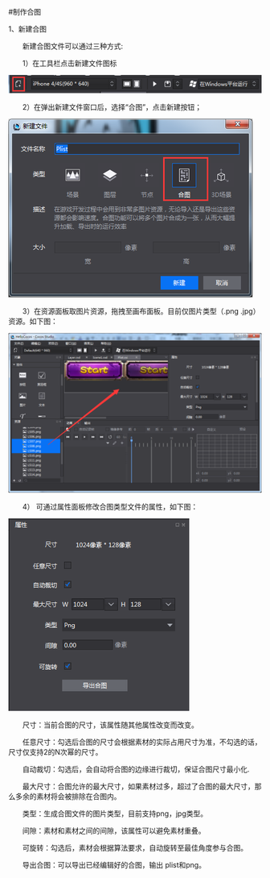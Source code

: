 #制作合图

1、新建合图

&emsp;&emsp;新建合图文件可以通过三种方式:

&emsp;&emsp;1）在工具栏点击新建文件图标
 
 ![image](res/image0001.png)

&emsp;&emsp;2）在弹出新建文件窗口后，选择“合图”，点击新建按钮；
 

 ![image](res/image0002.png)

&emsp;&emsp;3）在资源面板取图片资源，拖拽至画布面板。目前仅图片类型（.png .jpg）资源。如下图：

 ![image](res/image0003.png)

&emsp;&emsp;4） 可通过属性面板修改合图类型文件的属性，如下图：

 ![image](res/image0004.png)
 
&emsp;&emsp;尺寸：当前合图的尺寸，该属性随其他属性改变而改变。

&emsp;&emsp;任意尺寸：勾选后合图的尺寸会根据素材的实际占用尺寸为准，不勾选的话，尺寸仅支持2的N次幂的尺寸。

&emsp;&emsp;自动裁切：勾选后，会自动将合图的边缘进行裁切，保证合图尺寸最小化.

&emsp;&emsp;最大尺寸：合图允许的最大尺寸，如果素材过多，超过了合图的最大尺寸，那么多余的素材将会被排除在合图内。

&emsp;&emsp;类型：生成合图文件的图片类型，目前支持png，jpg类型。

&emsp;&emsp;间隙：素材和素材之间的间隙，该属性可以避免素材重叠。

&emsp;&emsp;可旋转：勾选后，素材会根据算法要求，自动旋转至最佳角度参与合图。

&emsp;&emsp;导出合图：可以导出已经编辑好的合图，输出 plist和png。

